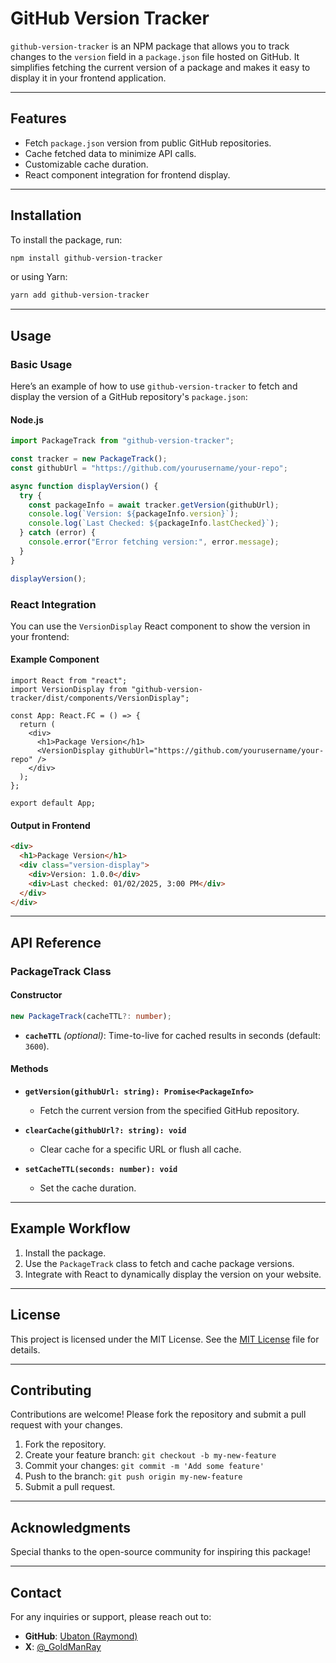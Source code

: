 # GitHub Version Tracker

`github-version-tracker` is an NPM package that allows you to track changes to the `version` field in a `package.json` file hosted on GitHub. It simplifies fetching the current version of a package and makes it easy to display it in your frontend application.

---

## Features

- Fetch `package.json` version from public GitHub repositories.
- Cache fetched data to minimize API calls.
- Customizable cache duration.
- React component integration for frontend display.

---

## Installation

To install the package, run:

```bash
npm install github-version-tracker
```

or using Yarn:

```bash
yarn add github-version-tracker
```

---

## Usage

### Basic Usage

Here’s an example of how to use `github-version-tracker` to fetch and display the version of a GitHub repository's `package.json`:

#### Node.js

```typescript
import PackageTrack from "github-version-tracker";

const tracker = new PackageTrack();
const githubUrl = "https://github.com/yourusername/your-repo";

async function displayVersion() {
  try {
    const packageInfo = await tracker.getVersion(githubUrl);
    console.log(`Version: ${packageInfo.version}`);
    console.log(`Last Checked: ${packageInfo.lastChecked}`);
  } catch (error) {
    console.error("Error fetching version:", error.message);
  }
}

displayVersion();
```

### React Integration

You can use the `VersionDisplay` React component to show the version in your frontend:

#### Example Component

```tsx
import React from "react";
import VersionDisplay from "github-version-tracker/dist/components/VersionDisplay";

const App: React.FC = () => {
  return (
    <div>
      <h1>Package Version</h1>
      <VersionDisplay githubUrl="https://github.com/yourusername/your-repo" />
    </div>
  );
};

export default App;
```

#### Output in Frontend

```html
<div>
  <h1>Package Version</h1>
  <div class="version-display">
    <div>Version: 1.0.0</div>
    <div>Last checked: 01/02/2025, 3:00 PM</div>
  </div>
</div>
```

---

## API Reference

### PackageTrack Class

#### Constructor

```typescript
new PackageTrack(cacheTTL?: number);
```

- **`cacheTTL`** _(optional)_: Time-to-live for cached results in seconds (default: `3600`).

#### Methods

- **`getVersion(githubUrl: string): Promise<PackageInfo>`**

  - Fetch the current version from the specified GitHub repository.

- **`clearCache(githubUrl?: string): void`**

  - Clear cache for a specific URL or flush all cache.

- **`setCacheTTL(seconds: number): void`**

  - Set the cache duration.

---

## Example Workflow

1. Install the package.
2. Use the `PackageTrack` class to fetch and cache package versions.
3. Integrate with React to dynamically display the version on your website.

---

## License

This project is licensed under the MIT License. See the [MIT License](https://mit-license.org/) file for details.

---

## Contributing

Contributions are welcome! Please fork the repository and submit a pull request with your changes.

1. Fork the repository.
2. Create your feature branch: `git checkout -b my-new-feature`
3. Commit your changes: `git commit -m 'Add some feature'`
4. Push to the branch: `git push origin my-new-feature`
5. Submit a pull request.

---

## Acknowledgments

Special thanks to the open-source community for inspiring this package!

---

## Contact

For any inquiries or support, please reach out to:

- **GitHub**: [Ubaton (Raymond)](https://github.com/Ubaton)
- **X**: [@\_GoldManRay](https://x.com/_GoldManRay)
